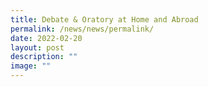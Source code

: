```yaml
---
title: Debate & Oratory at Home and Abroad
permalink: /news/news/permalink/
date: 2022-02-20
layout: post
description: ""
image: ""
---
```

